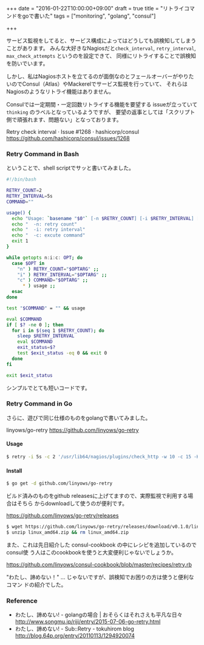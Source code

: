 +++
date = "2016-01-22T10:00:00+09:00"
draft = true
title = "リトライコマンドをgoで書いた"
tags = ["monitoring", "golang", "consul"]

+++

サービス監視をしてると、サービス構成によってはどうしても誤検知してしまうことがあります。
みんな大好きなNagiosだと`check_interval`, `retry_interval`, `max_check_attempts` というのを設定できて、
同様にリトライすることで誤検知を防いでいます。

しかし、私はNagiosホストを立てるのが面倒なのとフェールオーバーがやりたいのでConsul（Atlas）やMackerelでサービス監視を行っていて、
それらはNagiosのようなリトライ機能はありません。

Consulでは一定期間・一定回数リトライする機能を要望する issueが立っていて`thinking` のラベルとなっているようですが、
要望の返事としては「スクリプト側で頑張れます、問題ない」となっております。

Retry check interval · Issue #1268 · hashicorp/consul
https://github.com/hashicorp/consul/issues/1268

### Retry Command in Bash

ということで、shell scriptでサッと書いてみました。

```sh
#!/bin/bash

RETRY_COUNT=2
RETRY_INTERVAL=5s
COMMAND=""

usage() {
  echo "Usage: `basename "$0"` [-n $RETRY_COUNT] [-i $RETRY_INTERVAL] [-c]" 1>&2
  echo "  -n: retry count"
  echo "  -i: retry interval"
  echo "  -c: excute command"
  exit 1
}

while getopts n:i:c: OPT; do
  case $OPT in
    "n" ) RETRY_COUNT="$OPTARG" ;;
    "i" ) RETRY_INTERVAL="$OPTARG" ;;
    "c" ) COMMAND="$OPTARG" ;;
      * ) usage ;;
  esac
done

test "$COMMAND" = "" && usage

eval $COMMAND
if [ $? -ne 0 ]; then
  for i in $(seq 1 $RETRY_COUNT); do
    sleep $RETRY_INTERVAL
    eval $COMMAND
    exit_status=$?
    test $exit_status -eq 0 && exit 0
  done
fi

exit $exit_status
```

シンプルでとても短いコードです。

### Retry Command in Go

さらに、遊びで同じ仕様のものをgolangで書いてみました。

linyows/go-retry
https://github.com/linyows/go-retry

#### Usage

```sh
$ retry -i 5s -c 2 '/usr/lib64/nagios/plugins/check_http -w 10 -c 15 -H localhost'
```

#### Install

```sh
$ go get -d github.com/linyows/go-retry
```

ビルド済みのものをgithub releasesに上げてますので、実際監視で利用する場合はそちら
からdownloadして使うのが便利です。

https://github.com/linyows/go-retry/releases

```sh
$ wget https://github.com/linyows/go-retry/releases/download/v0.1.0/linux_amd64.zip
$ unzip linux_amd64.zip && rm linux_amd64.zip
```

また、これは先日紹介した consul-cookbook の中にレシピを追加しているので consul使
う人はこのcookbookを使うと大変便利じゃないでしょうか。

https://github.com/linyows/consul-cookbook/blob/master/recipes/retry.rb

"わたし、諦めない！" ... じゃないですが、誤検知でお困りの方は使うと便利なコマン
ドの紹介でした。

### Reference

- わたし、諦めない! - golangの場合 | おそらくはそれさえも平凡な日々  
    http://www.songmu.jp/riji/entry/2015-07-06-go-retry.html
- わたし、諦めない! - Sub::Retry - tokuhirom blog  
    http://blog.64p.org/entry/20110113/1294920074
